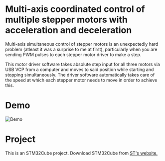 # Multi-axis coordinated control of multiple stepper motors with acceleration and deceleration

Multi-axis simultaneous control of stepper motors is an unexpectedly hard problem (atleast it was a surprise to me at first), particularly when you are sending PWM pulses to each stepper motor driver to make a step.

This motor driver software takes absolute step input for all three motors via USB VCP from a computer and moves to said position while starting and stopping simultaneously. The driver software automatically takes care of the speed at which each stepper motor needs to move in order to achieve this.


# Demo 
![Demo](media/Coord-steppers.gif)

# Project
This is an STM32Cube project. Download STM32Cube from [ST's website.](https://www.st.com/en/development-tools/stm32cubeide.html)
